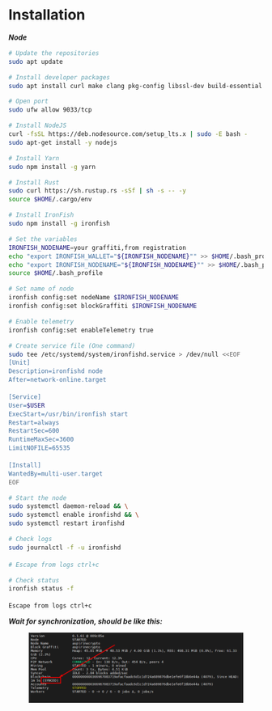 # Installation

_**Node**_

```bash
# Update the repositories
sudo apt update
```

```bash
# Install developer packages
sudo apt install curl make clang pkg-config libssl-dev build-essential git jq mc bc screen ufw -y
```

```bash
# Open port
sudo ufw allow 9033/tcp
```

```bash
# Install NodeJS
curl -fsSL https://deb.nodesource.com/setup_lts.x | sudo -E bash -
sudo apt-get install -y nodejs
```

```bash
# Install Yarn
sudo npm install -g yarn
```

```bash
# Install Rust
sudo curl https://sh.rustup.rs -sSf | sh -s -- -y
source $HOME/.cargo/env
```

```bash
# Install IronFish
sudo npm install -g ironfish
```

```bash
# Set the variables
IRONFISH_NODENAME=your graffiti,from registration
echo "export IRONFISH_WALLET="${IRONFISH_NODENAME}"" >> $HOME/.bash_profile
echo "export IRONFISH_NODENAME="${IRONFISH_NODENAME}"" >> $HOME/.bash_profile
source $HOME/.bash_profile
```

```bash
# Set name of node
ironfish config:set nodeName $IRONFISH_NODENAME
ironfish config:set blockGraffiti $IRONFISH_NODENAME
```

```bash
# Enable telemetry
ironfish config:set enableTelemetry true
```

```bash
# Create service file (One command)
sudo tee /etc/systemd/system/ironfishd.service > /dev/null <<EOF
[Unit]
Description=ironfishd node
After=network-online.target

[Service]
User=$USER
ExecStart=/usr/bin/ironfish start
Restart=always
RestartSec=600
RuntimeMaxSec=3600
LimitNOFILE=65535

[Install]
WantedBy=multi-user.target
EOF
```

```bash
# Start the node
sudo systemctl daemon-reload && \
sudo systemctl enable ironfishd && \
sudo systemctl restart ironfishd
```

```bash
# Check logs
sudo journalctl -f -u ironfishd

# Escape from logs ctrl+c
```

```bash
# Check status
ironfish status -f

Escape from logs ctrl+c
```

_**Wait for synchronization, should be like this:**_

<figure><img src="../../.gitbook/assets/0691142b-6fdd-4717-942d-b52dfd25b50b.png" alt=""><figcaption></figcaption></figure>
